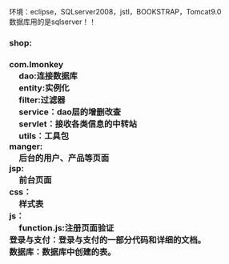环境：eclipse，SQLserver2008，jstl，BOOKSTRAP，Tomcat9.0<br>
数据库用的是sqlserver！！<br>
<h3>shop:<br><h3>
com.lmonkey<br>
&nbsp;&nbsp;&nbsp;&nbsp;      dao:连接数据库<br>
&nbsp;&nbsp;&nbsp;&nbsp;      entity:实例化<br>
&nbsp;&nbsp;&nbsp;&nbsp;      filter:过滤器<br>
&nbsp;&nbsp;&nbsp;&nbsp;      service：dao层的增删改查<br>
&nbsp;&nbsp;&nbsp;&nbsp;      servlet：接收各类信息的中转站<br>
&nbsp;&nbsp;&nbsp;&nbsp;      utils：工具包<br>
 manger:<br>
 &nbsp;&nbsp;&nbsp;&nbsp;     后台的用户、产品等页面<br>
jsp:<br>
 &nbsp;&nbsp;&nbsp;&nbsp;     前台页面<br>
css：<br>
 &nbsp;&nbsp;&nbsp;&nbsp;     样式表<br>
js：<br>
 &nbsp;&nbsp;&nbsp;&nbsp;     function.js:注册页面验证<br>
登录与支付：登录与支付的一部分代码和详细的文档。<br>
数据库：数据库中创建的表。


